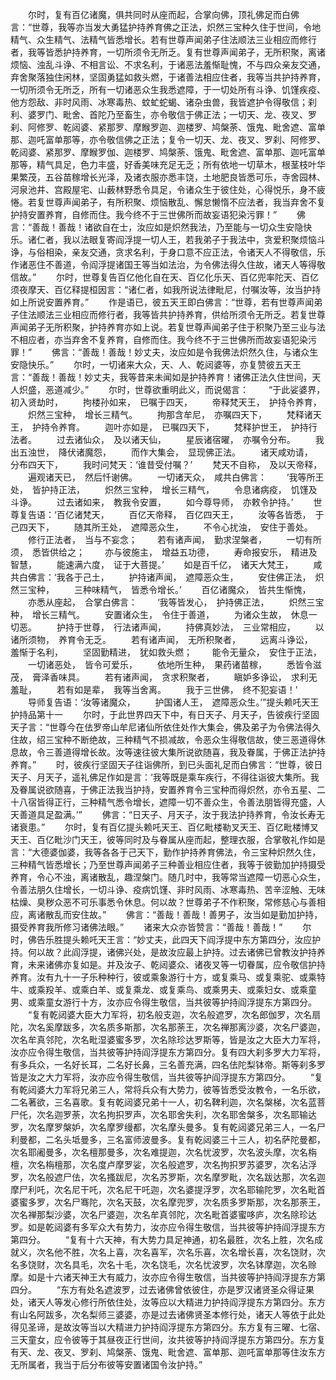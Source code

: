 <!-- { "loadSidebar": true } -->
　　尔时，复有百亿诸魔，俱共同时从座而起，合掌向佛，顶礼佛足而白佛言：“世尊，我等亦当发大勇猛护持养育佛之正法，炽然三宝种久住于世间，令地精气、众生精气、法精气皆悉增长。若有世尊声闻弟子住法顺法三业相应而修行者，我等皆悉护持养育，一切所须令无所乏。复有世尊声闻弟子，无所积聚，离诸烦恼、浊乱斗诤、不相言讼、不求名利，于诸恶法羞惭耻愧，不与四众亲友交通，弃舍聚落独住闲林，坚固勇猛如救头燃，于诸善法相应住者，我等当共护持养育，一切所须令无所乏，所有一切诸恶众生我悉遮障，于一切处所有斗诤、饥馑疾疫、他方怨敌、非时风雨、冰寒毒热、蚊虻蛇蝎、诸杂虫兽，我皆遮护令得敬信；刹利、婆罗门、毗舍、首陀乃至畜生，亦令敬信于佛正法；一切天、龙、夜叉、罗刹、阿修罗、乾闼婆、紧那罗、摩睺罗迦、迦楼罗、鸠槃荼、饿鬼、毗舍遮、富单那、迦吒富单那等，亦令敬信佛之正法；复令一切天、龙、夜叉、罗刹、阿修罗、乾闼婆、紧那罗、摩睺罗伽、迦楼罗、鸠槃荼、饿鬼、毗舍遮、富单那、迦吒富单那等，精气具足，色力丰盛，好香美味充足无乏；所有依地一切草木，根茎枝叶华果繁茂，五谷苗稼增长光泽，及诸衣服亦悉丰饶，土地肥良皆悉可乐，寺舍园林、河泉池井、宫殿屋宅、山薮林野悉令具足，令诸众生于彼住处，心得悦乐，身不疲惓。若复世尊声闻弟子，有所积聚、烦恼散乱、懈怠懒惰不应法者，我当弃舍不复护持安置养育，自修而住。我今终不于三世佛所而故妄语犯染污罪！”
　　佛言：“善哉！善哉！诸欲自在士，汝应如是炽然我法，乃至能与一切众生安隐快乐。诸仁者，我以法眼复寄阎浮提一切人王，若我弟子于我法中，贪爱积聚烦恼斗诤，与俗相染，亲友交通，贪求名利，于身口意不应正法，令诸天人不得敬信，乐作诸恶住不善道，令阎浮提诸国王等当如法治，为令佛法得久住故，诸天人等得敬信故。”
　　尔时，世尊复告百亿他化自在天、百亿化乐天、百亿兜率陀天、百亿须夜摩天、百亿释提桓因言：“诸仁者，如我所说法律毗尼，付嘱汝等，汝当护持如上所说安置养育。”
　　作是语已，彼五天王即白佛言：“世尊，若有世尊声闻弟子住法顺法三业相应而修行者，我等皆共护持养育，供给所须令无所乏。若复世尊声闻弟子无所积聚，护持养育亦如上说。若复世尊声闻弟子住于积聚乃至三业与法不相应者，亦当弃舍不复养育，自修而住。我今终不于三世佛所而故妄语犯染污罪！”
　　佛言：“善哉！善哉！妙丈夫，汝应如是令我佛法炽然久住，与诸众生安隐快乐。”
　　尔时，一切诸来大众，天、人、乾闼婆等，亦复赞彼五天王言：“善哉！善哉！妙丈夫，我等昔来未闻如是护持养育！诸佛正法久住世间，天人炽盛，恶道减少。”
　　尔时，世尊欲重明此义，而说偈言：
　　“于此娑婆界，　初入贤劫时，
　　拘楼孙如来，　已嘱于四天，
　　帝释梵天王，　护持令养育，
　　炽然三宝种，　增长三精气。
　　拘那含牟尼，　亦嘱四天下，
　　梵释诸天王，　护持令养育。
　　迦叶亦如是，　已嘱四天下，
　　梵释护世王，　护持行法者。
　　过去诸仙众，　及以诸天仙，
　　星辰诸宿曜，　亦嘱令分布。
　　我出五浊世，　降伏诸魔怨，
　　而作大集会，　显现佛正法。
　　诸天咸劝请，　分布四天下，
　　我时问梵天：‘谁昔受付嘱？’
　　梵天不自称，　及以天帝释，
　　遍观诸天已，　然后忏谢佛。
　　一切诸天众，　咸共白佛言：
　　‘我等所王处，　皆护持正法，
　　炽然三宝种，　增长三精气，
　　令息诸病疫，　饥馑及斗诤。
　　过去诸如来，　教我令安置，
　　如今尊导师，　亦敕令护持。’
　　世尊复告语：‘百亿诸梵天，
　　百亿天帝释，　百亿四天王，
　　汝等各皆悉，　于己四天下，
　　随其所王处，　遮障恶众生，
　　不令心扰浊，　安住于善处。
　　修行正法者，　当与不妄念；
　　若有诸声闻，　勤求涅槃者，
　　一切有所须，　悉皆供给之；
　　亦与彼施主，　增益五功德，
　　寿命报安乐，　精进及智慧，
　　能速满六度，　证于大菩提。’
　　如是百千亿，　诸天大梵王，
　　咸共白佛言：‘我各于己土，
　　护持诸声闻，　遮障恶众生，
　　安住佛正法，　炽然三宝种，
　　三种味精气，　皆悉令增长。’
　　百亿诸魔众，　皆共生惭愧，
　　亦悉从座起，　合掌白佛言：
　　‘我等皆发心，　护持佛正法，
　　炽然三宝种，　增长三精气。
　　安置诸众生，　令住于善道，
　　为诸众生故，　休息一切恶。
　　护持于世尊，　行法诸声闻，
　　持佛真妙法，　三业常相应，
　　以诸所须物，　养育令无乏。
　　若有诸声闻，　无所积聚者，
　　远离斗诤讼，　羞惭于名利，
　　坚固勤精进，　犹如救头燃；
　　能令无量众，　安住于正法，
　　一切诸恶处，　皆令可爱乐，
　　依地所生种，　果药诸苗稼，
　　悉皆令滋茂，　膏泽香味具。
　　若有诸声闻，　贪求积聚者，
　　瞋妒多诤讼，　求利无羞耻，
　　若有如是辈，　我等当舍离。
　　我于三世佛，　终不犯妄语！’
　　导师复告语：‘汝等诸魔众，
　　护国诸人王，　遮障恶众生。’”提头赖吒天王护持品第十一
　　尔时，于此世界四天下中，有日天子、月天子，告彼疾行坚固天子言：“世尊今在佉罗帝山牟尼诸仙所依住处作大集会，佛及弟子为令佛法得久住故，绍三宝种不断绝故，三种精气不损减故，令恶众生得敬信故，使三恶道得休息故，令三善道得增长故。汝等速往彼大集所说欲随喜，我及眷属，于佛正法护持养育。”
　　时，彼疾行坚固天子往诣佛所，到已头面礼足而白佛言：“世尊，彼日天子、月天子，遥礼佛足作如是言：‘我等既是乘车疾行，不得往诣彼大集所。我及眷属说欲随喜，于佛正法我当护持，安置养育令三宝种而得炽然，亦令五星、二十八宿皆得正行，三种精气悉令增长，遮障一切不善众生，令善法朋皆得充盛，人天善道具足盈满。’”
　　佛言：“日天子、月天子，汝于我法护持养育，令汝长寿无诸衰患。”
　　尔时，复有百亿提头赖吒天王、百亿毗楼勒叉天王、百亿毗楼博叉天王、百亿毗沙门天王，彼等同时及与眷属从座而起，整理衣服，合掌敬礼作如是言：“大德婆伽婆，我等各各于己天下，勤作护持养育佛法，令三宝种炽然久住，三种精气皆悉增长；乃至世尊声闻弟子三种善业相应住者，我等于彼勤加护持摄受养育，令心不浊，离诸散乱，趣涅槃门。随几时中，我等常当遮障一切恶心众生，令善法朋久住增长，一切斗诤、疫病饥馑、非时风雨、冰寒毒热、苦辛涩触、无味枯燥、臭秽众恶不可乐事悉令休息。何以故？世尊弟子不作积聚，常修慈心与善相应，离诸散乱而安住故。”
　　佛言：“善哉！善哉！善男子，汝当如是勤加护持，摄受养育我所修习诸佛法眼。”
　　诸来大众亦皆赞言：“善哉！善哉！”
　　尔时，佛告乐胜提头赖吒天王言：“妙丈夫，此四天下阎浮提中东方第四分，汝应护持。何以故？此阎浮提，诸佛兴处，是故汝应最上护持。过去诸佛已曾教汝护持养育，未来诸佛亦复如是。并及汝子、乾闼婆众、诸夜叉等一切眷属，应令敬信护持养育。汝有九十一子乐种种行，彼或乘象游行十方，或复乘马、或复乘驼、或乘特牛、或乘羖羊、或乘白羊、或复乘龙、或复乘鸟、或乘男夫、或乘妇女、或乘童男、或乘童女游行十方，汝亦应令得生敬信，当共彼等护持阎浮提东方第四分。
　　“复有乾闼婆大臣大力军将，初名般支迦，次名般遮罗，次名郎伽罗，次名扇陀，次名奚摩跋多，次名质多斯那，次名那荼王，次名禅那离沙婆，次名尸婆迦，次名牟真邻陀，次名毗湿婆蜜多罗，次名除珍达罗斯等，皆是汝之大臣大力军将，汝亦应令得生敬信，当共彼等护持阎浮提东方第四分。复有四大刹多罗大力军将，有多兵众，一名好长耳，二名好长鼻，三名善充满，四名佉陀梨钵帝。斯等刹多罗皆是汝之大力军将，汝亦应令得生敬信，当共彼等护阎浮提东方第四分。
　　“复有乾闼婆大力军将兄弟三人，常将兵众有大势力，彼等皆悉受汝教令，一名乐欲，二名著欲，三名喜歌。复有乾闼婆兄弟十一人，初名鞞利迦，次名槃梯，次名蓝菩尸仛，次名迦罗荼，次名拘抧罗声，次名耶舍失利，次名耶舍槃多，次名耶输达罗，次名摩罗槃妒，次名摩罗缦都，次名摩头曼多。复有乾闼婆兄弟三人，一名尸利曼都，二名头坻曼多，三名富师波曼多。复有乾闼婆三十三人，初名萨陀曼都，次名耶阇曼多，次名檀那曼多，次名难提迦，次名忧波罗，次名波头摩，次名栴檀，次名栴檀那，次名度卢摩罗娑，次名般遮罗，次名拘抧罗苏婆罗，次名沾浮罗，次名般遮尸佉，次名搔跋尼，次名苏罗斯，次名摩罗毗，次名跋达那，次名迦摩尸利吒，次名尼干吒，次名尼干吒迦，次名婆提浮罗，次名耶输陀罗，次名毗首婆蜜多罗，次名尸骞陀，次名天鼓，次名摩兜罗，次名质多罗斯那，次名那荼王，次名禅那梨沙婆，次名尸婆迦，次名牟真邻陀，次名毗首婆蜜哆庐，次名除珍达罗。如是乾闼婆有多军众大有势力，汝亦应令得生敬信，当共彼等护持阎浮提东方第四分。
　　“复有十六天神，有大势力具足神通，初名最胜，次名上胜，次名成就义，次名他不胜，次名上喜，次名喜军，次名乐喜，次名增长喜，次名饶财，次名多饶财，次名具毛，次名十毛，次名饶毛，次名忧波罗，次名钵摩迦，次名赊摩。如是十六诸天神王大有威力，汝亦应令得生敬信，当共彼等护持阎浮提东方第四分。
　　“东方有处名遮波罗，过去诸佛曾依彼住，亦是罗汉诸贤圣众得证果处，诸天人等发心修行所依住处，汝等应以大精进力护持阎浮提东方第四分。东方有山名阿跋多，次名梨师三婆婆，亦是过去诸佛贤圣本修行处，诸天人等依于此处得见圣谛，是故汝等当以大精进力护持阎浮提东方第四分。东方复有三曜、七宿、三天童女，应令彼等于其昼夜正行世间，汝共彼等护持阎浮提东方第四分。东方复有天、龙、夜叉、罗刹、鸠槃荼、饿鬼、毗舍遮、富单那、迦吒富单那等住汝东方无所属者，我当于后分布彼等安置诸国令汝护持。”
